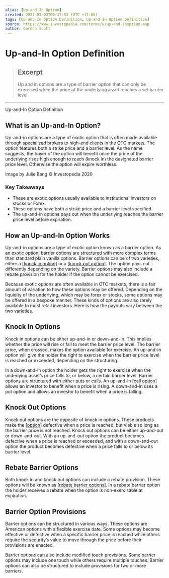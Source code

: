 ```yaml
---
alias: [Up-and-In Option]
created: 2021-03-03T00:27:53 (UTC +11:00)
tags: [Up-and-In Option Definition, Up-and-In Option Definition]
source: https://www.investopedia.com/terms/u/up-and-inoption.asp
author: Gordon Scott
---
```


# Up-and-In Option Definition

> ## Excerpt
> Up and in options are a type of barrier option that can only be exercised when the price of the underlying asset reaches a set barrier level.

---

Up-and-In Option Definition
## What is an Up-and-In Option?

Up-and-in options are a type of exotic option that is often made available through specialized brokers to high-end clients in the OTC markets. The option features both a strike price and a barrier level. As the name suggests, the buyer of the option will benefit once the price of the underlying rises high enough to reach (knock in) the designated barrier price level. Otherwise the option will expire worthless.

Image by Julie Bang © Investopedia 2020

### Key Takeaways

-   These are exotic options usually available to institutional investors on stocks or Forex.
-   These options have both a strike price and a barrier level specified.
-   The up-and-in options pays out when the underlying reaches the barrier price level before expiration.

## How an Up-and-In Option Works

Up-and-in options are a type of exotic option known as a barrier option. As an exotic option, barrier options are structured with more complex terms than standard plain vanilla options. Barrier options can be of two varieties, either a [[knock in option]](https://www.investopedia.com/terms/k/knock-inoption.asp) or a [[knock out option]](https://www.investopedia.com/terms/k/knock-outoption.asp). The option pays out differently depending on the variety. Barrier options may also include a rebate provision for the holder if the option cannot be exercised.

Because exotic options are often available in OTC markets, there is a fair amount of variation to how these options may be offered. Depending on the liquidity of the underlying, which may be forex or stocks, some options may be offered in a bespoke manner. These kinds of options are also rarely available to most retail investors. Here is how the payouts vary between the two varieties.

## Knock In Options

Knock in options can be either up-and-in or down-and-in. This implies whether the price will rise or fall to meet the barrier price level. The barrier price, when crossed, makes the option available for exercise. An up-and-in option will give the holder the right to exercise when the barrier price level is reached or exceeded, depending on the structuring.

In a down-and-in option the holder gets the right to exercise when the underlying asset’s price falls to, or below, a certain barrier level. Barrier options are structured with either puts or calls. An up-and-in [[call option]](https://www.investopedia.com/terms/c/calloption.asp) allows an investor to benefit when a price is rising. A down-and-in uses a put option and allows an investor to benefit when a price is falling.

## Knock Out Options

Knock out options are the opposite of knock in options. These products make the [[option]](https://www.investopedia.com/terms/o/option.asp) defective when a price is reached, but viable so long as the barrier price is not reached. Knock out options can be either up-and-out or down-and-out. With an up-and-out option the product becomes defective when a price is reached or exceeded, and with a down-and-out option the product becomes defective when a price falls to or below its barrier level.

## Rebate Barrier Options

Both knock in and knock out options can include a rebate provision. These options will be known as [[rebate barrier options]](https://www.investopedia.com/terms/r/rebatebarrieroption.asp). In a rebate barrier option the holder receives a rebate when the option is non-exercisable at expiration.

## Barrier Option Provisions

Barrier options can be structured in various ways. These options are American options with a flexible exercise date. Some options may become effective or defective when a specific barrier price is reached while others require the security’s value to move through the price before their provisions are enacted.

Barrier options can also include modified touch provisions. Some barrier options may include one touch while others require multiple touches. Barrier options can also be structured to include provisions for two or more barriers.
